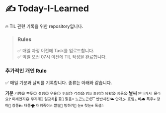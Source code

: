 # ✍️ Today-I-Learned

🔥 TIL 관련 기록을 위한 repository입니다.

> ### Rules  
> ✅ 매일 자정 이전에 Task를 업로드합니다.  
> ✅ 익일 오전 07시 이전에 TIL 작성을 완료합니다.  

### 추가적인 개인 Rule
✅ 매일 기분과 날씨를 기록합니다. 종류는 아래와 같습니다.

**기분**
`기쁨😁` `뿌듯😊` `설렘😍` `우울😔` `후회😓` `걱정😱` `멍🙄` `놀람😯` `당황😧` `힘듦😫`
**날씨**
`안나가서 몰라요❓` `미세먼지😷` `무지개🌈` `일교차🌡️` `꽃🌸` `맑음☀️` `노곤노곤😴` `반반치킨🌤️` `안개🌫️` `흐림☁️` `비🌧️` `폭우☔` `장마🌊` `강풍🌬️` `태풍🌪️` `더워죽어🔥` `쌀쌀🥶` `빙하기🧊` `눈❄️` `첫눈❄️` `폭설☃️`
